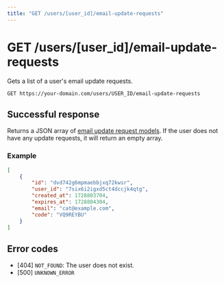 ```yaml
---
title: "GET /users/[user_id]/email-update-requests"
---
```


# GET /users/[user_id]/email-update-requests

Gets a list of a user's email update requests.

```
GET https://your-domain.com/users/USER_ID/email-update-requests
```

## Successful response

Returns a JSON array of [email update request models](/api-reference/rest/models/email-update-request). If the user does not have any update requests, it will return an empty array.

### Example

```json
[
    {
        "id": "dvd742g6mpmaebbjxq72kwsr",
        "user_id": "7six6i2igxd5ct4dccjk4qtg",
        "created_at": 1728803704,
        "expires_at": 1728804304,
        "email": "cat@example.com",
        "code": "VQ9REYBU"
    }
]
```

## Error codes

- [404] `NOT_FOUND`: The user does not exist.
- [500] `UNKNOWN_ERROR`
